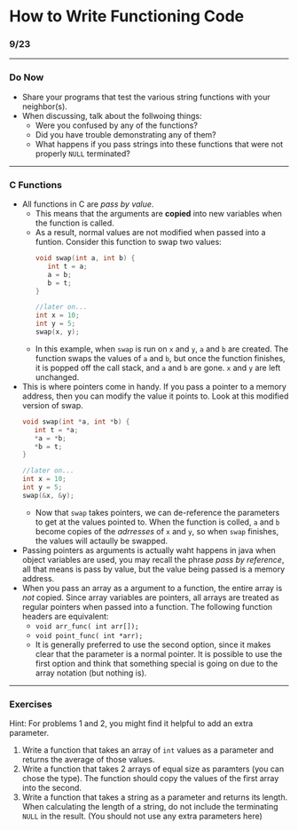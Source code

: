 # How to Write Functioning Code
### 9/23
---

### Do Now
 * Share your programs that test the various string functions with your neighbor(s).
 * When discussing, talk about the follwoing things:
   * Were you confused by any of the functions?
   * Did you have trouble demonstrating any of them?
   * What happens if you pass strings into these functions that were not properly `NULL` terminated?
---

### C Functions
 * All functions in C are _pass by value_.
   * This means that the arguments are __copied__ into new variables when the function is called.
   * As a result, normal values are not modified when passed into a funtion. Consider this function to swap two values:
     ```C
     void swap(int a, int b) {
        int t = a;
        a = b;
        b = t;
     }

     //later on...
     int x = 10;
     int y = 5;
     swap(x, y);
     ```
   * In this example, when `swap` is run on `x` and `y`, `a` and `b` are created. The function swaps the values of `a` and `b`, but once the function finishes, it is popped off the call stack, and `a` and `b` are gone. `x` and `y` are left unchanged.
 * This is where pointers come in handy. If you pass a pointer to a memory address, then you can modify the value it points to. Look at this modified version of swap.
     ```C
     void swap(int *a, int *b) {
        int t = *a;
        *a = *b;
        *b = t;
     }

     //later on...
     int x = 10;
     int y = 5;
     swap(&x, &y);
     ```
   * Now that `swap` takes pointers, we can de-reference the parameters to get at the values pointed to. When the function is colled, `a` and `b` become copies of the _adrresses_ of `x` and `y`, so when `swap` finishes, the values will actaully be swapped.
 * Passing pointers as arguments is actually waht happens in java when object variables are used, you may recall the phrase _pass by reference_, all that means is pass by value, but the value being passed is a memory address.
 * When you pass an array as a argument to a function, the entire array is _not_ copied. Since array variables are pointers, all arrays are treated as regular pointers when passed into a function. The following function headers are equivalent:
   * `void arr_func( int arr[]);`
   * `void point_func( int *arr);`
   * It is generally preferred to use the second option, since it makes clear that the parameter is a normal pointer. It is possible to use the first option and think that something special is going on due to the array notation (but nothing is).
---

### Exercises
Hint: For problems 1 and 2, you might find it helpful to add an extra parameter.
 1. Write a function that takes an array of `int` values as a parameter and returns the average of those values.
 2. Write a function that takes 2 arrays of equal size as paramters (you can chose the type). The function should copy the values of the first array into the second.
 3. Write a function that takes a string as a parameter and returns its length. When calculating the length of a string, do not include the terminating `NULL` in the result. (You should not use any extra parameters here)
